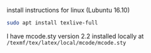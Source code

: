install instructions for linux (Lubuntu 16.10)

```bash
sudo apt install texlive-full
```

I have mcode.sty version 2.2 installed locally at ``/texmf/tex/latex/local/mcode/mcode.sty``

